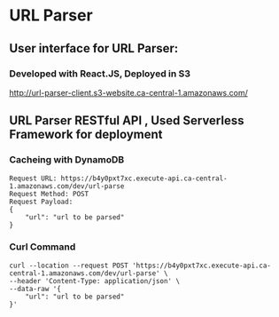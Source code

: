 # URL Parser

## User interface for URL Parser: 
### Developed with React.JS, Deployed in S3

http://url-parser-client.s3-website.ca-central-1.amazonaws.com/


## URL Parser RESTful API , Used Serverless Framework for deployment
### Cacheing with DynamoDB

```
Request URL: https://b4y0pxt7xc.execute-api.ca-central-1.amazonaws.com/dev/url-parse
Request Method: POST
Request Payload: 
{
    "url": "url to be parsed"
}
```

### Curl Command
```
curl --location --request POST 'https://b4y0pxt7xc.execute-api.ca-central-1.amazonaws.com/dev/url-parse' \
--header 'Content-Type: application/json' \
--data-raw '{
    "url": "url to be parsed"
}'
```


